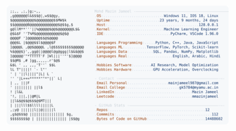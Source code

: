 <picture>
  <source srcset="https://raw.githubusercontent.com/mmazinjameel/mmazinjameel/main/dark_mode.svg?v=1756428571" media="(prefers-color-scheme: dark)">
  <img src="https://raw.githubusercontent.com/mmazinjameel/mmazinjameel/main/light_mode.svg?v=1756428571">
</picture>
